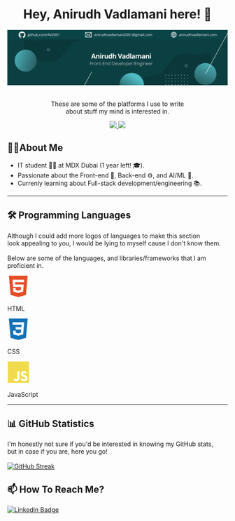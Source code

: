 
  <h1 align="center">Hey, Anirudh Vadlamani here! 👋</h1>
  <img src="LinkedIn Profile Banner.png"> <br><br>
  
  <div align="center">
    <p>
      These are some of the platforms I use to write <br> 
      about stuff my mind is interested in. <br>
    </p>  
    <a href="https://anirudhvadlamani.hashnode.dev/" target="_blank">
      <img src="https://img.shields.io/badge/Hashnode-2962FF?style=for-the-badge&logo=hashnode&logoColor=white">
    </a>
    <a href="https://medium.com/@anirudhvadlamani2001" target="_blank">
      <img src="https://img.shields.io/badge/Medium-12100E?style=for-the-badge&logo=medium&logoColor=white">
    </a>  
  </div>  
  
## 👨‍💻About Me
- IT student 🧑‍🎓 at MDX Dubai (1 year left! 🎓).
- Passionate about the Front-end 🎨, Back-end ⚙️, and AI/ML 🤖.
- Currenly learning about Full-stack development/engineering 📚.
<hr>

## 🛠️ Programming Languages
Although I could add more logos of languages to make this section <br>
look appealing to you, I would be lying to myself cause I don't know them. <br><br>
Below are some of the languages, and libraries/frameworks that I am proficient in.
<div>
  <span>
    <div>
      <img src="https://github.com/devicons/devicon/blob/master/icons/html5/html5-plain.svg" alt="Logo of HTML5" width="50">
      <p>HTML</p>
    </div>
    <div>
      <img src="https://github.com/devicons/devicon/blob/master/icons/css3/css3-plain.svg" alt="Logo of CSS3" width="50">
      <p>CSS</p>
    </div>  
    <div>
      <img src="https://github.com/devicons/devicon/blob/master/icons/javascript/javascript-plain.svg" alt="Logo of JavaScript" width="50">
      <p>JavaScript</p>
    </div>
  <span>
</div>
<hr>

## 📊 GitHub Statistics
I'm honestly not sure if you'd be interested in knowing my GitHub stats, <br>
but in case if you are, here you go! <br><br>
[![GitHub Streak](http://github-readme-streak-stats.herokuapp.com?user=AV2001&theme=dark&background=000000)](https://git.io/streak-stats)


## 📫 How To Reach Me?
[![Linkedin Badge](https://img.shields.io/badge/LinkedIn-0077B5?style=for-the-badge&logo=linkedin&logoColor=white)](https://www.linkedin.com/in/anirudh-vadlamani/)
